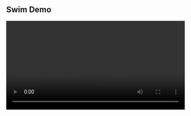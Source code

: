 ## Swim Demo

<video controls width="480">
  <source src="./final_vid.mp4" type="video/mp4">
  Your browser does not support the video tag.
</video>

